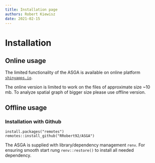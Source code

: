 ```yaml
---
title: Installation page
authors: Robert Kiewisz
date: 2021-02-15
---
```


# **Installation**
## Online usage
The limited functionality of the ASGA is available on online platform [`shinyapps.io`](https://kiewisz.shinyapps.io/ASGA/).

The online version is limited to work on the files of approximate size ~10 mb. To analyze spatial graph of bigger size please use offline version.

## Offline usage 
### Installation with Github
```
install.packages("remotes")
remotes::install_github("RRobert92/ASGA")
```
The ASGA is supplied with library/dependency management `renv`. For ensuring smooth start rung `renv::restore()` to install all needed dependency.
